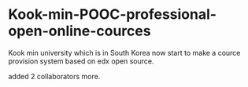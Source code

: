 Kook-min-POOC-professional-open-online-cources
==============================================

Kook min university which is in South Korea now start to make a cource provision system based on edx open source.

added 2 collaborators more.
